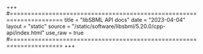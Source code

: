 +++
#=====================================================================
title   = "libSBML API docs"
date    = "2023-04-04"
layout  = "static"
source  = "/static/software/libsbml/5.20.0/cpp-api/index.html"
use_raw = true
#=====================================================================
+++
